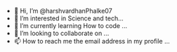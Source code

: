 - 👋 Hi, I’m @harshvardhanPhalke07
- 👀 I’m interested in Science and tech...
- 🌱 I’m currently learning How to code ...
- 💞️ I’m looking to collaborate on ...
- 📫 How to reach me the email address in my profile ...

<!---
harshvardhanPhalke07/harshvardhanPhalke07 is a ✨ special ✨ repository because its `README.md` (this file) appears on your GitHub profile.
You can click the Preview link to take a look at your changes.
--->

